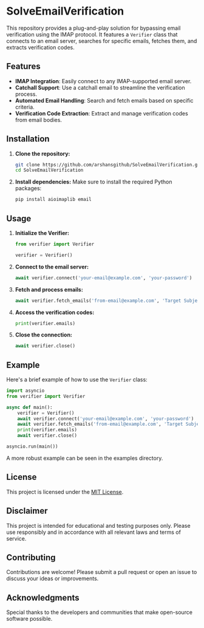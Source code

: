 # SolveEmailVerification

This repository provides a plug-and-play solution for bypassing email verification using the IMAP protocol. It features a `Verifier` class that connects to an email server, searches for specific emails, fetches them, and extracts verification codes.

## Features

- **IMAP Integration**: Easily connect to any IMAP-supported email server.
- **Catchall Support**: Use a catchall email to streamline the verification process.
- **Automated Email Handling**: Search and fetch emails based on specific criteria.
- **Verification Code Extraction**: Extract and manage verification codes from email bodies.

## Installation

1. **Clone the repository:**
   ```bash
   git clone https://github.com/arshansgithub/SolveEmailVerification.git
   cd SolveEmailVerification
   ```

2. **Install dependencies:**
   Make sure to install the required Python packages:
   ```bash
   pip install aioimaplib email
   ```

## Usage

1. **Initialize the Verifier:**
   ```python
   from verifier import Verifier

   verifier = Verifier()
   ```

2. **Connect to the email server:**
   ```python
   await verifier.connect('your-email@example.com', 'your-password')
   ```

3. **Fetch and process emails:**
   ```python
   await verifier.fetch_emails('from-email@example.com', 'Target Subject')
   ```

4. **Access the verification codes:**
   ```python
   print(verifier.emails)
   ```

5. **Close the connection:**
   ```python
   await verifier.close()
   ```

## Example

Here's a brief example of how to use the `Verifier` class:

```python
import asyncio
from verifier import Verifier

async def main():
    verifier = Verifier()
    await verifier.connect('your-email@example.com', 'your-password')
    await verifier.fetch_emails('from-email@example.com', 'Target Subject')
    print(verifier.emails)
    await verifier.close()

asyncio.run(main())
```

A more robust example can be seen in the examples directory.

## License

This project is licensed under the [MIT License](LICENSE).

## Disclaimer

This project is intended for educational and testing purposes only. Please use responsibly and in accordance with all relevant laws and terms of service.

## Contributing

Contributions are welcome! Please submit a pull request or open an issue to discuss your ideas or improvements.

## Acknowledgments

Special thanks to the developers and communities that make open-source software possible.

